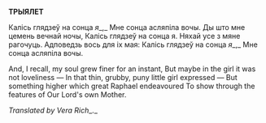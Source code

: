  
**ТРЫЯЛЕТ**

Калісь глядзеў на сонца _я__,_ Мне сонца асляпіла вочы. Ды што мне цемень вечнай ночы, Калісь глядзеў на сонца я. Няхай усе з мяне рагочуць. Адповедзь вось для іх мая: Калісь глядзеў на сонца _я__,_ Мне сонца асляпіла вочы.

And, I recall, my soul grew finer for an instant, But maybe in the girl it was not loveliness — In that thin, grubby, puny little girl expressed — But something higher which great Raphael endeavoured To show through the features of Our Lord's own Mother.

_Translated by Vera Rich__._

  